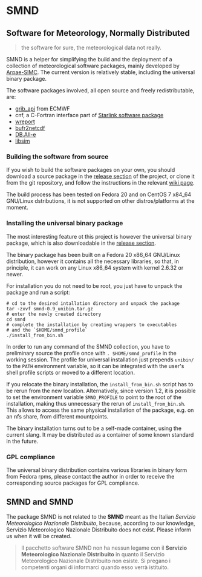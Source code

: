 # SMND

## Software for Meteorology, Normally Distributed ##
> the software for sure, the meteorological data not really.

SMND is a helper for simplifying the build and the deployment of a
collection of meteorological software packages, mainly developed by
[Arpae-SIMC](http://www.arpa.emr.it/sim). The current version is
relatively stable, including the universal binary package.

The software packages involved, all open source and freely redistributable, are:

 - [grib_api](https://software.ecmwf.int/wiki/display/GRIB/Home) from
   ECMWF
 - cnf, a C-Fortran interface part of [Starlink software
   package](http://star-www.rl.ac.uk/docs/sun209.htx/sun209.html)
 - [wreport](https://github.com/ARPA-SIMC/wreport)
 - [bufr2netcdf](https://github.com/ARPA-SIMC/bufr2netcdf)
 - [DB.All-e](https://github.com/ARPA-SIMC/wreport)
 - [libsim](https://github.com/ARPA-SIMC/libsim)


### Building the software from source ###

If you wish to build the software packages on your own, you should
download a source package in the [release
section](https://github.com/dcesari/smnd/releases) of the project, or
clone it from the git repository, and follow the instructions in the
relevant [wiki page](https://github.com/ARPA-SIMC/smnd/wiki/BuildFromSource).

The build process has been tested on Fedora 20 and on CentOS 7 x84_64 GNU/Linux
dstributions, it is not supported on other distros/platforms at the
moment.

### Installing the universal binary package ###

The most interesting feature ot this project is however the universal
binary package, which is also downloadable in the [release
section](https://github.com/dcesari/smnd/releases).

The binary package has been built on a Fedora 20 x86_64 GNU/Linux
distribution, however it contains all the necessary libraries, so
that, in principle, it can work on any Linux x86_64 system with kernel
2.6.32 or newer.

For installation you do not need to be root, you just have to unpack
the package and run a script:

```
# cd to the desired intallation directory and unpack the package
tar -zxvf smnd-0.9_unibin.tar.gz
# enter the newly created directory
cd smnd
# complete the installation by creating wrappers to executables
# and the `$HOME/smnd_profile`
./install_from_bin.sh
```

In order to run any command of the SMND collection, you have to
preliminary source the profile once with `. $HOME/smnd_profile` in the
working session. The profile for universal installation just prepends
`unibin/` to the `PATH` environment variable, so it can be integrated
with the user's shell profile scripts or moved to a different
location.

If you relocate the binary installation, the `install_from_bin.sh`
script has to be rerun from the new location. Alternatively, since
version 1.2, it is possible to set the environment variable
`SMND_PROFILE` to point to the root of the installation, making thus
unnecessary the rerun of `install_from_bin.sh`. This allows to access
the same physical installation of the package, e.g. on an nfs share,
from different mountpoints.

The binary installation turns out to be a self-made container, using the
current slang. It may be distributed as a container of some known
standard in the future.

### GPL compliance ###

The universal binary distribution contains various libraries in binary
form from Fedora rpms, please contact the author in order to receive
the corresponding source packages for GPL compliance.

## SMND and SMND ##

The package SMND is not related to the **SMND** meant as the Italian
*Servizio Meteorologico Nazionale Distribuito*, because, according to
our knowledge, Servizio Meteorologico Nazionale Distribuito does not
exist. Please inform us when it will be created.

> Il pacchetto software SMND non ha nessun legame con il **Servizio
> Meteorologico Nazionale Distribuito** in quanto il Servizio
> Meteorologico Nazionale Distribuito non esiste. Si pregano i
> competenti organi di informarci quando esso verrà istituito.
